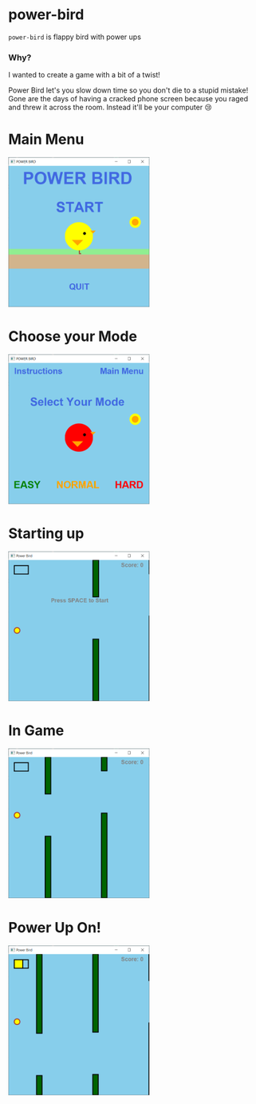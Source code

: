 # power-bird

`power-bird` is flappy bird with power ups

### Why?

I wanted to create a game with a bit of a twist! 

Power Bird let's you slow down time so you don't die to a stupid mistake! Gone are the days of having a cracked phone screen because you raged and threw it across the room. Instead it'll be your computer 😢

# Main Menu

<img src="img/powerBird_1.png" width="283" height="300">

# Choose your Mode

<img src="img/powerBird_2.png" width="283" height="300">

# Starting up

<img src="img/powerBird_3.png" width="283" height="300">

# In Game

<img src="img/powerBird_4.png" width="283" height="300">

# Power Up On!

<img src="img/powerBird_5.png" width="283" height="300">

